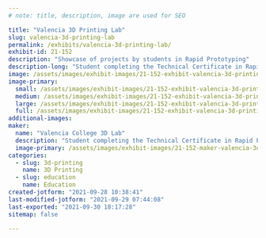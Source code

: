 ```yaml
---
# note: title, description, image are used for SEO

title: "Valencia 3D Printing Lab"
slug: valencia-3d-printing-lab
permalink: /exhibits/valencia-3d-printing-lab/
exhibit-id: 21-152
description: "Showcase of projects by students in Rapid Prototyping"
description-long: "Student completing the Technical Certificate in Rapid Prototyping showcase their projects printed on a variety of 3D printers in our West Campus lab."
image: /assets/images/exhibit-images/21-152-exhibit-valencia-3d-printing-lab-z-valencia-maker-faire-2019-large.jpg
image-primary: 
  small: /assets/images/exhibit-images/21-152-exhibit-valencia-3d-printing-lab-z-valencia-maker-faire-2019-small.jpg
  medium: /assets/images/exhibit-images/21-152-exhibit-valencia-3d-printing-lab-z-valencia-maker-faire-2019-medium.jpg
  large: /assets/images/exhibit-images/21-152-exhibit-valencia-3d-printing-lab-z-valencia-maker-faire-2019-large.jpg
  full: /assets/images/exhibit-images/21-152-exhibit-valencia-3d-printing-lab-z-valencia-maker-faire-2019-full.jpg
additional-images: 
maker: 
  name: "Valencia College 3D Lab"
  description: "Student completing the Technical Certificate in Rapid Prototyping showcase their projects printed on a variety of 3D printers in our West Campus lab."
  image-primary: /assets/images/exhibit-images/21-152-maker-valencia-3d-printing-lab-vc-logo-uncoated-4c-sm-medium.jpg
categories: 
  - slug: 3d-printing
    name: 3D Printing
  - slug: education
    name: Education
created-jotform: "2021-09-28 10:38:41"
last-modified-jotform: "2021-09-29 07:44:08"
last-exported: "2021-09-30 18:17:28"
sitemap: false

---
```

